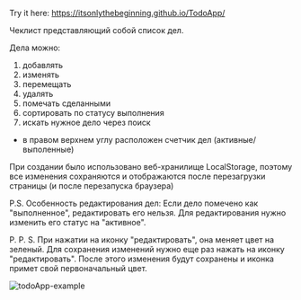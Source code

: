 Try it here: https://itsonlythebeginning.github.io/TodoApp/

Чеклист представляющий собой список дел. 

Дела можно: 
1) добавлять
2) изменять
3) перемещать
4) удалять 
5) помечать сделанными
6) сортировать по статусу выполнения
7) искать нужное дело через поиск

+ в правом верхнем углу расположен счетчик дел (активные/выполенные)

При создании было использовано веб-хранилище LocalStorage, поэтому все изменения сохраняются и отображаются после перезагрузки страницы
(и после перезапуска браузера)


P.S. Особенность редактирования дел:
Если дело помечено как "выполненное", редактировать его нельзя. 
Для редактирования нужно изменить его статус на "активное".


P. P. S. При нажатии на иконку "редактировать", она меняет цвет на зеленый.
Для сохранения изменений нужно еще раз нажать на иконку "редактировать".
После этого изменения будут сохранены и иконка примет свой первоначальный цвет.

![todoApp-example](https://github.com/itsonlythebeginning/TodoApp/assets/107440223/d5a189b8-ca45-4fa4-a558-cc1bd85ca324)
